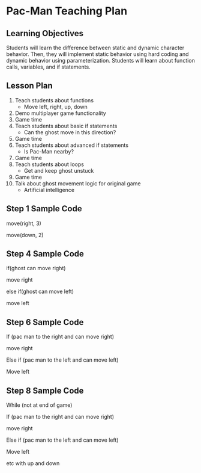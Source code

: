 # Pac-Man Teaching Plan

## Learning Objectives
Students will learn the difference between static and dynamic character behavior. Then, they will implement static behavior using hard coding and dynamic behavior using parameterization. Students will learn about function calls, variables, and if statements.

## Lesson Plan
1. Teach students about functions
    * Move left, right, up, down
1. Demo multiplayer game functionality
1. Game time
1. Teach students about basic if statements
    * Can the ghost move in this direction?
1. Game time
1. Teach students about advanced if statements
    * Is Pac-Man nearby?
1. Game time
1. Teach students about loops
    * Get and keep ghost unstuck
1. Game time
1. Talk about ghost movement logic for original game
    * Artificial intelligence

## Step 1 Sample Code
move(right, 3)

move(down, 2)


## Step 4 Sample Code
if(ghost can move right)

move right

else if(ghost can move left)

move left

## Step 6 Sample Code
If (pac man to the right and can move right)

move right

Else if (pac man to the left and can move left)

Move left

## Step 8 Sample Code
While (not at end of game)

If (pac man to the right and can move right)

move right

Else if (pac man to the left and can move left)

Move left

etc with up and down
